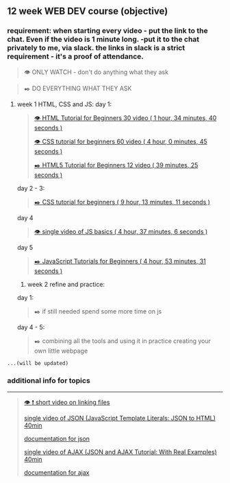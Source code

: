 
## 12 week WEB DEV course (objective)

### requirement: when starting every video - put the link to the chat. Even if the video is 1 minute long. -put it to the chat privately to me, via slack. the links in slack is a strict requirement - it's a proof of attendance.

> 👁️ ONLY WATCH - don't do anything what they ask

> ✒️ DO EVERYTHING WHAT THEY ASK

    
 1. week 1 HTML, CSS and JS:
    day 1: 
    >
    >[👁️ HTML Tutorial for Beginners 30 video ( 1 hour, 34 minutes, 40 seconds )](https://www.youtube.com/playlist?list=PLr6-GrHUlVf_ZNmuQSXdS197Oyr1L9sPB)
    >
    >[👁️ CSS tutorial for beginners 60 video ( 4 hour, 0 minutes, 45 seconds )](https://www.youtube.com/playlist?list=PLEgXw6DCBmW1DFOfBlN3eB9c6KJViFpiK)
    >
    >[ ✒️ HTML5 Tutorial for Beginners 12 video ( 39 minutes, 25 seconds )](https://www.youtube.com/playlist?list=PLr6-GrHUlVf8JluGhfyaOSN8bugLtDXhK)
    >
    day 2 - 3:
    >
    >[ ✒️ CSS tutorial for beginners ( 9 hour, 13 minutes, 11 seconds )](https://www.youtube.com/playlist?list=PLEgXw6DCBmW09poD0u8rdPJ5kPwUYBtJI)
    >
    day 4
    > 
    >[ 👁️ single video of JS basics ( 4 hour, 37 minutes, 6 seconds ) ](https://youtube.com/playlist?list=PLTjRvDozrdlxEIuOBZkMAK5uiqp8rHUax)
    >
    day 5
    >
    >[ ✒️ JavaScript Tutorials for Beginners ( 4 hour, 53 minutes, 31 seconds )](https://www.youtube.com/playlist?list=PL4cUxeGkcC9i9Ae2D9Ee1RvylH38dKuET)
    >
    1. week 2 refine and practice:
    >
    day 1:
    >
    > ✒️ if still needed spend some more time on js
    >
    day 4 - 5:
    >
    > ✒️ combining all the tools and using it in practice creating your own little webpage
<!--
1. additional info for topics:
    >       
    >[single video of JSON (JavaScript Template Literals: JSON to HTML) 40min ](https://www.youtube.com/watch?v=DG4obitDvUA)
    >
    >[documentation for json](https://www.w3schools.com/js/js_json_intro.asp)
    >
    >[single video of AJAX (JSON and AJAX Tutorial: With Real Examples) 40min](https://www.youtube.com/watch?v=rJesac0_Ftw)
    >
    >[documentation for ajax](https://www.w3schools.com/js/js_ajax_intro.asp)
    >
    > 
1. week 3 HTML and CSS:
    >[first 2 days](https://www.youtube.com/watch?v=hu-q2zYwEYs&list=PL4cUxeGkcC9ivBf_eKCPIAYXWzLlPAm6G)
1. week 4 HTML and CSS:
    >[first 2 days](https://www.youtube.com/watch?v=hu-q2zYwEYs&list=PL4cUxeGkcC9ivBf_eKCPIAYXWzLlPAm6G) -->
>
    ...(will be updated)


### additional info for topics
------------------------------------------------
>
>[ 👁️ ❗ short video on linking files](https://www.youtube.com/watch?v=VViTCJDFYIc)
>       
>[single video of JSON (JavaScript Template Literals: JSON to HTML) 40min ](https://www.youtube.com/watch?v=DG4obitDvUA)
>
>[documentation for json](https://www.w3schools.com/js/js_json_intro.asp)
>
>[single video of AJAX (JSON and AJAX Tutorial: With Real Examples) 40min](https://www.youtube.com/watch?v=rJesac0_Ftw)
>
>[documentation for ajax](https://www.w3schools.com/js/js_ajax_intro.asp)

